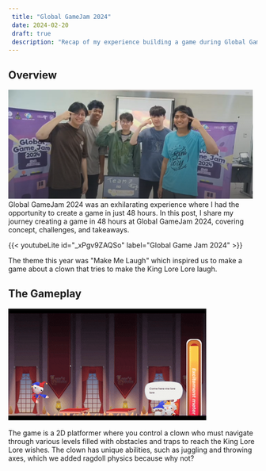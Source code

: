 ```yaml
---
 title: "Global GameJam 2024"
 date: 2024-02-20
 draft: true
 description: "Recap of my experience building a game during Global GameJam 2024."
---
```


## Overview

![alt text](image.png)
Global GameJam 2024 was an exhilarating experience where I had the opportunity to create a game in just 48 hours. In this post, I share my journey creating a game in 48 hours at Global GameJam 2024, covering concept, challenges, and takeaways.

{{< youtubeLite id="_xPgv9ZAQSo" label="Global Game Jam 2024" >}}

The theme this year was "Make Me Laugh" which inspired us to make a game about a clown that tries to make the King Lore Lore laugh.

## The Gameplay

![gameplay](featured.gif)

The game is a 2D platformer where you control a clown who must navigate through various levels filled with obstacles and traps to reach the King Lore Lore wishes. The clown has unique abilities, such as juggling and throwing axes, which we added ragdoll physics because why not?
